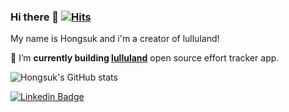 ### Hi there 👋 [![Hits](https://hits.seeyoufarm.com/api/count/incr/badge.svg?url=https%3A%2F%2Fgithub.com%2deepbig)](https://hits.seeyoufarm.com)

My name is Hongsuk and i'm a creator of lulluland!

🔭 I’m **currently building [lulluland](https://github.com/deepbig/lulluland)** open source effort tracker app.

![Hongsuk's GitHub stats](https://github-readme-stats.vercel.app/api?username=deepbig&show_icons=true)

[![Linkedin Badge](https://img.shields.io/badge/-LinkedIn-blue?style=flat-square&logo=Linkedin&logoColor=white&link=https://www.linkedin.com/in/hongsuk)](https://www.linkedin.com/in/hongsuk/)

<!--
**deepbig/deepbig** is a ✨ _special_ ✨ repository because its `README.md` (this file) appears on your GitHub profile.

Here are some ideas to get you started:

- 🔭 I’m currently working on ...
- 🌱 I’m currently learning ...
- 👯 I’m looking to collaborate on ...
- 🤔 I’m looking for help with ...
- 💬 Ask me about ...
- 📫 How to reach me: ...
- 😄 Pronouns: ...
- ⚡ Fun fact: ...
-->
